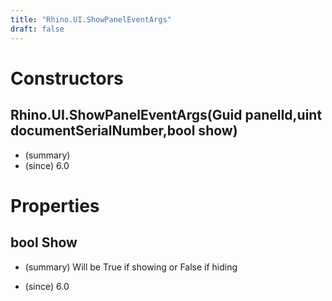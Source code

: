 ```yaml
---
title: "Rhino.UI.ShowPanelEventArgs"
draft: false
---
```


# Constructors
## Rhino.UI.ShowPanelEventArgs(Guid panelId,uint documentSerialNumber,bool show)
- (summary) 
- (since) 6.0
# Properties
## bool Show
- (summary) 
       Will be True if showing or False if hiding
       
- (since) 6.0
